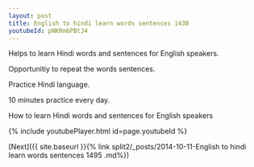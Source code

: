 ```yaml
---
layout: post
title: English to hindi learn words sentences 1430 
youtubeId: pNKRm6PBtJ4
---
```

 
 
Helps to learn Hindi words and sentences for English speakers.

Opportunitiy to repeat the words sentences. 

Practice Hindi language. 
 
10 minutes practice every day. 
 
How to learn Hindi words and sentences for English speakers 
 
{% include youtubePlayer.html id=page.youtubeId %}
 
 
[Next]({{ site.baseurl }}{% link  split2/_posts/2014-10-11-English to hindi learn words sentences 1495 .md%})
 
